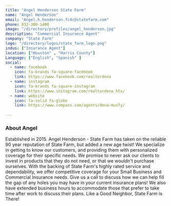 ```yaml
---
title: "Angel Henderson State Farm"
name: "Angel Henderson"
email: "Angel.h.henderson.fc4c@statefarm.com"
phone: 832-300-1400
image: "/directory/profiles/angel_henderson.jpg"
description: "Commercial Insurance Agent"
company: "State Farm"
logo: "/directory/logos/state_farm_logo.png"
indus: ["Insurance Agent"]
location: ["Houston" , "Harris County"]
Language: ["English", "Spanish" ]
social:
  - name: facebook
    icon: fa-brands fa-square-facebook
    link: https://www.facebook.com/realtordena
  - name: instagram
    icon: fa-brands fa-square-instagram
    link: https://www.instagram.com/realtordena_htx/
  - name: website
    icon: fa-solid fa-globe
    link: https://www.compass.com/agents/dena-musfy/
    
---
```

### About Angel

Established in 2015. Angel Henderson - State Farm has taken on the reliable 90 year reputation of State Farm, but added a new age twist! We specialize in getting to know our customers, and providing them with personalized coverage for their specific needs. We promise to never ask our clients to invest in products that they do not need, or that we wouldn't purchase ourselves. With the backing of State Farm's highly rated service and dependability, we offer competitive coverage for your Small Business and Commercial Insurance needs. Give us a call to discuss how we can help fill the gap of any holes you may have in your current insurance plans! We also have extended business hours to accommodate those that prefer to take time after work to discuss their plans. Like a Good Neighbor, State Farm is There!